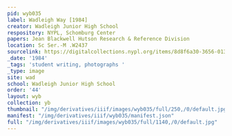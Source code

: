```yaml
---
pid: wyb035
label: Wadleigh Way [1984]
creator: Wadleigh Junior High School
respository: NYPL, Schomburg Center
papers: Jean Blackwell Hutson Research & Reference Division
location: Sc Ser.-M .W2437
sourcelink: https://digitalcollections.nypl.org/items/8d8f6a30-3656-0134-5437-00505686a51c
_date: '1984'
_tags: 'student writing, photographs '
_type: image
site: wad
school: Wadleigh Junior High School
order: '44'
layout: wyb
collection: yb
thumbnail: "/img/derivatives/iiif/images/wyb035/full/250,/0/default.jpg"
manifest: "/img/derivatives/iiif/wyb035/manifest.json"
full: "/img/derivatives/iiif/images/wyb035/full/1140,/0/default.jpg"
---
```

